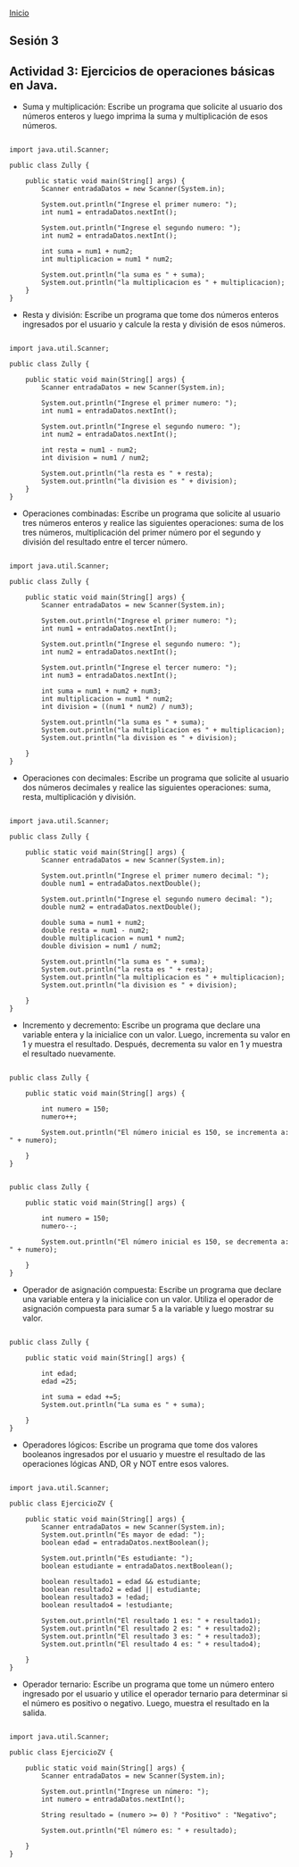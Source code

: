 <!-- No borrar o modificar -->
[Inicio](./index.md)

## Sesión 3 


<!-- Su documentación aquí -->

## Actividad 3: Ejercicios de operaciones básicas en Java.

- Suma y multiplicación: Escribe un programa que solicite al usuario dos números enteros y luego imprima la suma y multiplicación de esos números.

```

import java.util.Scanner;

public class Zully {

    public static void main(String[] args) {
        Scanner entradaDatos = new Scanner(System.in);

        System.out.println("Ingrese el primer numero: ");
        int num1 = entradaDatos.nextInt();

        System.out.println("Ingrese el segundo numero: ");
        int num2 = entradaDatos.nextInt();

        int suma = num1 + num2;
        int multiplicacion = num1 * num2;

        System.out.println("la suma es " + suma);
        System.out.println("la multiplicacion es " + multiplicacion);
    }
}
```

- Resta y división: Escribe un programa que tome dos números enteros ingresados por el usuario y calcule la resta y división de esos números.

```

import java.util.Scanner;

public class Zully {

    public static void main(String[] args) {
        Scanner entradaDatos = new Scanner(System.in);

        System.out.println("Ingrese el primer numero: ");
        int num1 = entradaDatos.nextInt();

        System.out.println("Ingrese el segundo numero: ");
        int num2 = entradaDatos.nextInt();

        int resta = num1 - num2;
        int division = num1 / num2;

        System.out.println("la resta es " + resta);
        System.out.println("la division es " + division);
    }
}
```

- Operaciones combinadas: Escribe un programa que solicite al usuario tres números enteros y realice las siguientes operaciones: suma de los tres números, multiplicación del primer número por el segundo y división del resultado entre el tercer número.

```

import java.util.Scanner;

public class Zully {

    public static void main(String[] args) {
        Scanner entradaDatos = new Scanner(System.in);

        System.out.println("Ingrese el primer numero: ");
        int num1 = entradaDatos.nextInt();

        System.out.println("Ingrese el segundo numero: ");
        int num2 = entradaDatos.nextInt();

        System.out.println("Ingrese el tercer numero: ");
        int num3 = entradaDatos.nextInt();

        int suma = num1 + num2 + num3;
        int multiplicacion = num1 * num2;
        int division = ((num1 * num2) / num3);

        System.out.println("la suma es " + suma);
        System.out.println("la multiplicacion es " + multiplicacion);
        System.out.println("la division es " + division);

    }
}
```

- Operaciones con decimales: Escribe un programa que solicite al usuario dos números decimales y realice las siguientes operaciones: suma, resta, multiplicación y división.

```

import java.util.Scanner;

public class Zully {

    public static void main(String[] args) {
        Scanner entradaDatos = new Scanner(System.in);

        System.out.println("Ingrese el primer numero decimal: ");
        double num1 = entradaDatos.nextDouble();

        System.out.println("Ingrese el segundo numero decimal: ");
        double num2 = entradaDatos.nextDouble();

        double suma = num1 + num2;
        double resta = num1 - num2;
        double multiplicacion = num1 * num2;
        double division = num1 / num2;

        System.out.println("la suma es " + suma);
        System.out.println("la resta es " + resta);
        System.out.println("la multiplicacion es " + multiplicacion);
        System.out.println("la division es " + division);

    }
}
```

- Incremento y decremento: Escribe un programa que declare una variable entera y la inicialice con un valor. Luego, incrementa su valor en 1 y muestra el resultado. Después, decrementa su valor en 1 y muestra el resultado nuevamente.

```

public class Zully {

    public static void main(String[] args) {

        int numero = 150;
        numero++;
        
        System.out.println("El número inicial es 150, se incrementa a: " + numero);
        
    }
}
```

```

public class Zully {

    public static void main(String[] args) {

        int numero = 150;
        numero--;
        
        System.out.println("El número inicial es 150, se decrementa a: " + numero);
        
    }
}
```

- Operador de asignación compuesta: Escribe un programa que declare una variable entera y la inicialice con un valor. Utiliza el operador de asignación compuesta para sumar 5 a la variable y luego mostrar su valor.

```

public class Zully {

    public static void main(String[] args) {

        int edad;
        edad =25;
        
        int suma = edad +=5;
        System.out.println("La suma es " + suma);
        
    }
}
```

- Operadores lógicos: Escribe un programa que tome dos valores booleanos ingresados por el usuario y muestre el resultado de las operaciones lógicas AND, OR y NOT entre esos valores.

```

import java.util.Scanner;

public class EjercicioZV {

    public static void main(String[] args) {
        Scanner entradaDatos = new Scanner(System.in);
        System.out.println("Es mayor de edad: ");
        boolean edad = entradaDatos.nextBoolean();

        System.out.println("Es estudiante: ");
        boolean estudiante = entradaDatos.nextBoolean();

        boolean resultado1 = edad && estudiante;
        boolean resultado2 = edad || estudiante;
        boolean resultado3 = !edad;
        boolean resultado4 = !estudiante;

        System.out.println("El resultado 1 es: " + resultado1);
        System.out.println("El resultado 2 es: " + resultado2);
        System.out.println("El resultado 3 es: " + resultado3);
        System.out.println("El resultado 4 es: " + resultado4);

    }
}
```

- Operador ternario: Escribe un programa que tome un número entero ingresado por el usuario y utilice el operador ternario para determinar si el número es positivo o negativo. Luego, muestra el resultado en la salida.

```

import java.util.Scanner;

public class EjercicioZV {

    public static void main(String[] args) {
        Scanner entradaDatos = new Scanner(System.in);

        System.out.println("Ingrese un número: ");
        int numero = entradaDatos.nextInt();

        String resultado = (numero >= 0) ? "Positivo" : "Negativo";

        System.out.println("El número es: " + resultado);

    }
}
```



